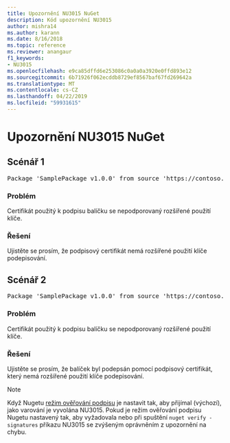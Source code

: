 ```yaml
---
title: Upozornění NU3015 NuGet
description: Kód upozornění NU3015
author: mishra14
ms.author: karann
ms.date: 8/16/2018
ms.topic: reference
ms.reviewer: anangaur
f1_keywords:
- NU3015
ms.openlocfilehash: e9ca85dffd6e253086c0a0a0a3920e0ffd893e12
ms.sourcegitcommit: 6b71926f062ecddb8729ef8567baf67fd269642a
ms.translationtype: MT
ms.contentlocale: cs-CZ
ms.lasthandoff: 04/22/2019
ms.locfileid: "59931615"
---
```

# <a name="nuget-warning-nu3015"></a>Upozornění NU3015 NuGet

## <a name="scenario-1"></a>Scénář 1

<pre>Package 'SamplePackage v1.0.0' from source 'https://contoso.com/index.json': The lifetime signing EKU in the primary signature's certificate is not supported.</pre>

### <a name="issue"></a>Problém

Certifikát použitý k podpisu balíčku se nepodporovaný rozšířené použití klíče.


### <a name="solution"></a>Řešení

Ujistěte se prosím, že podpisový certifikát nemá rozšířené použití klíče podepisování.



## <a name="scenario-2"></a>Scénář 2

<pre>Package 'SamplePackage v1.0.0' from source 'https://contoso.com/index.json': The lifetime signing EKU in the signing certificate is not supported.</pre>

### <a name="issue"></a>Problém

Certifikát použitý k podpisu balíčku se nepodporovaný rozšířené použití klíče.


### <a name="solution"></a>Řešení

Ujistěte se prosím, že balíček byl podepsán pomocí podpisový certifikát, který nemá rozšířené použití klíče podepisování.


> [!Note]
> Když Nugetu [režim ověřování podpisu](https://docs.microsoft.com/en-us/nuget/consume-packages/installing-signed-packages#configure-package-signature-requirements) je nastavit tak, aby přijímal (výchozí), jako varování je vyvolána NU3015. Pokud je režim ověřování podpisu Nugetu nastavený tak, aby vyžadovala nebo při spuštění `nuget verify -signatures` příkazu NU3015 se zvýšeným oprávněním z upozornění na chybu. 